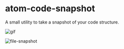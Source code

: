 # atom-code-snapshot

A small utility to take a snapshot of your code structure.

![gif](https://user-images.githubusercontent.com/6516758/37672786-11835bfa-2c45-11e8-9782-3b545a9de6a9.gif)

![file-snapshot](https://user-images.githubusercontent.com/6516758/37672802-16cc215a-2c45-11e8-99e9-0009d75399dc.png)
